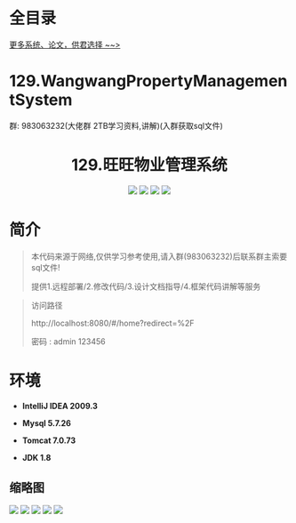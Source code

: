 # 全目录

[更多系统、论文，供君选择 ~~>](https://www.bitwise.net.cn)

# 129.WangwangPropertyManagementSystem

<p>群: 983063232(大佬群 2TB学习资料,讲解)(入群获取sql文件)</p>

<p><h1 align="center">129.旺旺物业管理系统</h1></p>


<p align="center">
	<img src="https://img.shields.io/badge/jdk-1.8-orange.svg"/>
    <img src="https://img.shields.io/badge/springBoot-5.x-lightgrey.svg"/>
    <img src="https://img.shields.io/badge/vue-3.x-blue.svg"/>
    <img src="https://img.shields.io/badge/mysql-5.x-yellow.svg"/>
</p>

# 简介


> 本代码来源于网络,仅供学习参考使用,请入群(983063232)后联系群主索要sql文件!
>
> 提供1.远程部署/2.修改代码/3.设计文档指导/4.框架代码讲解等服务

>访问路径
>
> http://localhost:8080/#/home?redirect=%2F
>
> 密码 : admin    123456


# 环境

- <b>IntelliJ IDEA 2009.3</b>

- <b>Mysql 5.7.26</b>

- <b>Tomcat 7.0.73</b>

- <b>JDK 1.8</b>




## 缩略图

![](https://bitwise.oss-cn-heyuan.aliyuncs.com/2024/9/10/785b13fb-ff6c-4f8a-aada-591702f97fca.png)
![](https://bitwise.oss-cn-heyuan.aliyuncs.com/2024/9/10/f75e381e-d982-42f2-ba3e-73e76d40221b.png)
![](https://bitwise.oss-cn-heyuan.aliyuncs.com/2024/9/10/a8da1601-86dd-4e77-a8f6-fd008afa2358.png)
![](https://bitwise.oss-cn-heyuan.aliyuncs.com/2024/9/10/dd0a2ce3-baa9-4453-9c9a-a652453a7b7f.png)
![](https://bitwise.oss-cn-heyuan.aliyuncs.com/2024/9/10/f9c221ce-2a99-444b-8258-42ce84dfde68.png)



